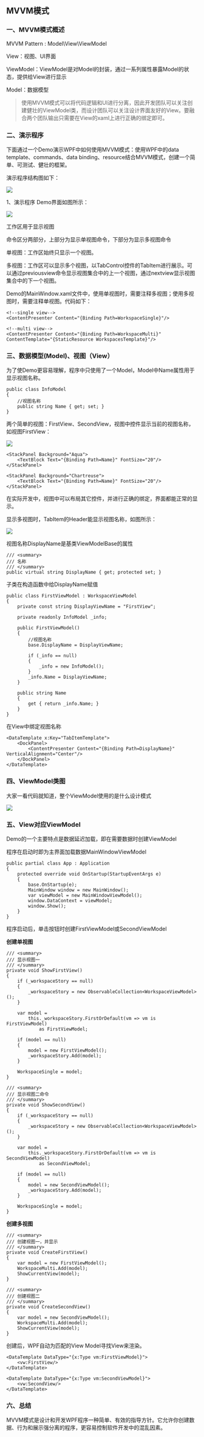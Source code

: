 
## MVVM模式 ##

### 一、MVVM模式概述 ###

MVVM Pattern : Model\View\ViewModel

View：视图、UI界面

ViewModel：ViewModel是对Model的封装，通过一系列属性暴露Model的状态，提供给View进行显示

Model：数据模型

> 使用MVVM模式可以将代码逻辑和UI进行分离，因此开发团队可以关注创建健壮的ViewModel类，而设计团队可以关注设计界面友好的View。要融合两个团队输出只需要在View的xaml上进行正确的绑定即可。


### 二、演示程序 ###

下面通过一个Demo演示WPF中如何使用MVVM模式：使用WPF中的data template、commands、data binding、resource结合MVVM模式，创建一个简单、可测试、健壮的框架。

演示程序结构图如下：

![](http://i.imgur.com/G5byg4f.jpg)

1、演示程序
Demo界面如图所示：

![](http://i.imgur.com/YcK8PCT.jpg)

工作区用于显示视图

命令区分两部分，上部分为显示单视图命令，下部分为显示多视图命令

单视图：工作区始终只显示一个视图。

多视图：工作区可以显示多个视图，以TabControl控件的TabItem进行展示。可以通过previousview命令显示视图集合中的上一个视图，通过nextview显示视图集合中的下一个视图。

Demo的MainWindow.xaml文件中，使用单视图时，需要注释多视图；使用多视图时，需要注释单视图。代码如下：

	<!--single view-->
	<ContentPresenter Content="{Binding Path=WorkspaceSingle}"/>
	
	<!--multi view-->
	<ContentPresenter Content="{Binding Path=WorkspaceMulti}" ContentTemplate="{StaticResource WorkspacesTemplate}"/>

### 三、数据模型(Model)、视图（View） ###
 
为了使Demo更容易理解，程序中只使用了一个Model，Model中Name属性用于显示视图名称。

    public class InfoModel
    {
		//视图名称
        public string Name { get; set; }
    }

两个简单的视图：FirstView、SecondView，视图中控件显示当前的视图名称，如视图FirstView：

![](http://i.imgur.com/H0cx7GU.jpg)

	<StackPanel Background="Aqua">
		<TextBlock Text="{Binding Path=Name}" FontSize="20"/>
	</StackPanel>

	<StackPanel Background="Chartreuse">
		<TextBlock Text="{Binding Path=Name}" FontSize="20"/>
	</StackPanel>

在实际开发中，视图中可以布局其它控件，并进行正确的绑定，界面都能正常的显示。

显示多视图时，TabItem的Header能显示视图名称，如图所示：

![](http://i.imgur.com/TIO2Nhm.jpg)

视图名称DisplayName是基类ViewModelBase的属性

	/// <summary>
	/// 名称
	/// </summary>
	public virtual string DisplayName { get; protected set; }

子类在构造函数中给DisplayName赋值

	public class FirstViewModel : WorkspaceViewModel
	{
	    private const string DisplayViewName = "FirstView";
	
	    private readonly InfoModel _info;
	
	    public FirstViewModel()
	    {
			//视图名称
	        base.DisplayName = DisplayViewName;
	
	        if (_info == null)
	        {
	            _info = new InfoModel();
	        }
	        _info.Name = DisplayViewName;
	    }
	
	    public string Name
	    {
	        get { return _info.Name; }
	    }
	}

在View中绑定视图名称

	<DataTemplate x:Key="TabItemTemplate">
	    <DockPanel>
	        <ContentPresenter Content="{Binding Path=DisplayName}" VerticalAlignment="Center"/>
	    </DockPanel>
	</DataTemplate>


### 四、ViewModel类图 ###

大家一看代码就知道，整个ViewModel使用的是什么设计模式

![](http://i.imgur.com/YtY34N0.jpg)


### 五、View对应ViewModel ###

Demo的一个主要特点是数据延迟加载，即在需要数据时创建ViewModel

程序在启动时即为主界面加载数据MainWindowViewModel

	public partial class App : Application
	{
		protected override void OnStartup(StartupEventArgs e)
		{
			base.OnStartup(e);
			MainWindow window = new MainWindow();
			var viewModel = new MainWindowViewModel();
			window.DataContext = viewModel;
			window.Show();
		}
	}

程序启动后，单击按钮时创建FirstViewModel或SecondViewModel

**创建单视图**

	/// <summary>
	/// 显示视图一
	/// </summary>
	private void ShowFirstView()
	{
	    if (_workspaceStory == null)
	    {
	        _workspaceStory = new ObservableCollection<WorkspaceViewModel>();
	    }
	
	    var model =
	        this._workspaceStory.FirstOrDefault(vm => vm is FirstViewModel)
	            as FirstViewModel;
	
	    if (model == null)
	    {
	        model = new FirstViewModel();
	        _workspaceStory.Add(model);
	    }

		WorkspaceSingle = model;
	}
	
	/// <summary>
	/// 显示视图二命令
	/// </summary>
	private void ShowSecondView()
	{
	    if (_workspaceStory == null)
	    {
	        _workspaceStory = new ObservableCollection<WorkspaceViewModel>();
	    }
	
	    var model =
	        this._workspaceStory.FirstOrDefault(vm => vm is SecondViewModel)
	            as SecondViewModel;
	
	    if (model == null)
	    {
	        model = new SecondViewModel();
	        _workspaceStory.Add(model);
	    }
	
	    WorkspaceSingle = model;
	}

**创建多视图**

	/// <summary>
	/// 创建视图一，并显示
	/// </summary>
	private void CreateFirstView()
	{
		var model = new FirstViewModel();
		WorkspaceMulti.Add(model);
		ShowCurrentView(model);
	}
	
	/// <summary>
	/// 创建视图二
	/// </summary>
	private void CreateSecondView()
	{
		var model = new SecondViewModel();
		WorkspaceMulti.Add(model);
		ShowCurrentView(model);
	}

创建后，WPF自动为匹配的View Model寻找View来渲染。

	<DataTemplate DataType="{x:Type vm:FirstViewModel}">
		<vw:FirstView/>
	</DataTemplate>
	
	<DataTemplate DataType="{x:Type vm:SecondViewModel}">
		<vw:SecondView/>
	</DataTemplate>


### 六、总结 ###

MVVM模式是设计和开发WPF程序一种简单、有效的指导方针。它允许你创建数据、行为和展示强分离的程序，更容易控制软件开发中的混乱因素。
